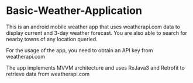 # Basic-Weather-Application
This is an android mobile weather app that uses weatherapi.com data to display current and 3-day weather forecast.
You are also able to search for nearby towns of any location queried.

For the usage of the app, you need to obtain an API key from weatherapi.com

The app implements MVVM architecture and uses RxJava3 and Retrofit to retrieve data from weatherapi.com
